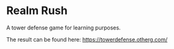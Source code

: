 # Realm Rush
A tower defense game for learning purposes. 

The result can be found here: https://towerdefense.otherg.com/
